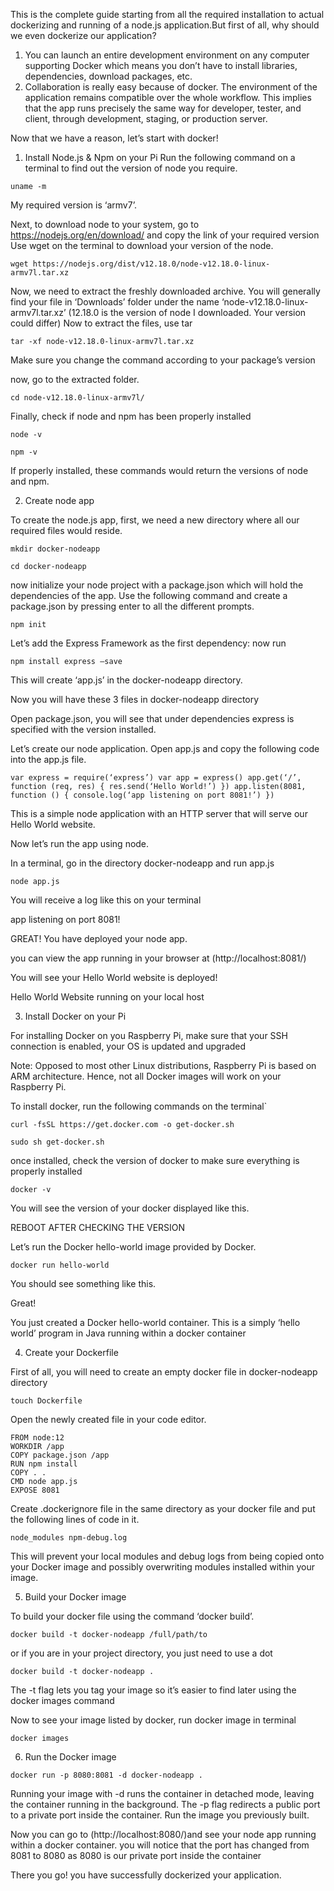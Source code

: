 This is the complete guide starting from all the required installation to actual dockerizing and running of a node.js application.But first of all, why should we even dockerize our application?

1. You can launch an entire development environment on any computer supporting Docker which means you don’t have to install libraries, dependencies, download packages, etc.
2. Collaboration is really easy because of docker. The environment of the application remains compatible over the whole workflow. This implies that the app runs precisely the same way for developer, tester, and client, through development, staging, or production server.

Now that we have a reason, let’s start with docker!

1. Install Node.js & Npm on your Pi
Run the following command on a terminal to find out the version of node you require.

```
uname -m
```

My required version is ‘armv7’.

Next, to download node to your system,
go to https://nodejs.org/en/download/ and copy the link of your required version
Use wget on the terminal to download your version of the node.

```
wget https://nodejs.org/dist/v12.18.0/node-v12.18.0-linux-armv7l.tar.xz
```

Now, we need to extract the freshly downloaded archive. You will generally find your file in ‘Downloads’ folder under the name ‘node-v12.18.0-linux-armv7l.tar.xz’ (12.18.0 is the version of node I downloaded. Your version could differ)
Now to extract the files, use tar

```
tar -xf node-v12.18.0-linux-armv7l.tar.xz
```

Make sure you change the command according to your package’s version

now, go to the extracted folder.

```
cd node-v12.18.0-linux-armv7l/
```

Finally, check if node and npm has been properly installed

```
node -v
```

```
npm -v
```

If properly installed, these commands would return the versions of node and npm.

2. Create node app

To create the node.js app, first, we need a new directory where all our required files would reside.

```
mkdir docker-nodeapp
```

```
cd docker-nodeapp
```

now initialize your node project with a package.json which will hold the dependencies of the app. Use the following command and create a package.json by pressing enter to all the different prompts.

```
npm init
```

Let’s add the Express Framework as the first dependency:
now run

```
npm install express –save
```

This will create ‘app.js’ in the docker-nodeapp directory.

Now you will have these 3 files in docker-nodeapp directory


Open package.json, you will see that under dependencies express is specified with the version installed.


Let’s create our node application. Open app.js and copy the following code into the app.js file.

```
var express = require(‘express’) var app = express() app.get(‘/’, function (req, res) { res.send(‘Hello World!’) }) app.listen(8081, function () { console.log(‘app listening on port 8081!’) })
```

This is a simple node application with an HTTP server that will serve our Hello World website.

Now let’s run the app using node.

In a terminal, go in the directory docker-nodeapp and run app.js

```
node app.js
```

You will receive a log like this on your terminal

app listening on port 8081!

GREAT! You have deployed your node app.

you can view the app running in your browser at (http://localhost:8081/)

You will see your Hello World website is deployed!

Hello World Website running on your local host

3. Install Docker on your Pi

For installing Docker on you Raspberry Pi, make sure that your SSH connection is enabled, your OS is updated and upgraded

Note: Opposed to most other Linux distributions, Raspberry Pi is based on ARM architecture. Hence, not all Docker images will work on your Raspberry Pi.

To install docker, run the following commands on the terminal`

```
curl -fsSL https://get.docker.com -o get-docker.sh

```
```
sudo sh get-docker.sh

```

once installed, check the version of docker to make sure everything is properly installed

```
docker -v

```

You will see the version of your docker displayed like this.


REBOOT AFTER CHECKING THE VERSION

Let’s run the Docker hello-world image provided by Docker.

```
docker run hello-world

```
You should see something like this.

Great!

You just created a Docker hello-world container. This is a simply ‘hello world’ program in Java running within a docker container

4. Create your Dockerfile

First of all, you will need to create an empty docker file in docker-nodeapp directory

```
touch Dockerfile

```

Open the newly created file in your code editor.

```
FROM node:12
WORKDIR /app
COPY package.json /app
RUN npm install
COPY . .
CMD node app.js
EXPOSE 8081
```

Create .dockerignore file in the same directory as your docker file and put the following lines of code in it.


```
node_modules npm-debug.log
```

This will prevent your local modules and debug logs from being copied onto your Docker image and possibly overwriting modules installed within your image.

5. Build your Docker image

To build your docker file using the command ‘docker build’.

```
docker build -t docker-nodeapp /full/path/to
```

or if you are in your project directory, you just need to use a dot

```
docker build -t docker-nodeapp .
```

The -t flag lets you tag your image so it’s easier to find later using the docker images command



Now to see your image listed by docker, run docker image in terminal

```
docker images
```

6. Run the Docker image

```
docker run -p 8080:8081 -d docker-nodeapp .
```

Running your image with -d runs the container in detached mode, leaving the container running in the background. The -p flag redirects a public port to a private port inside the container. Run the image you previously built.

Now you can go to (http://localhost:8080/)and see your node app running within a docker container. you will notice that the port has changed from 8081 to 8080 as 8080 is our private port inside the container


There you go! you have successfully dockerized your application.
